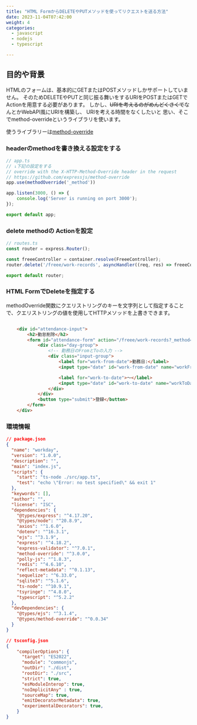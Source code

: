 ```yaml
---
title: "HTML FormからDELETEやPUTメソッドを使ってリクエストを送る方法"
date: 2023-11-04T07:42:00
weight: 4
categories:
  - javascript
  - nodejs
  - typescript

---
```


## 目的や背景

HTMLのフォームは、基本的にGETまたはPOSTメソッドしかサポートしていません。
そのためDELETEやPUTと同じ振る舞いをするURIをPOSTまたはGETでActionを用意する必要があります。
しかし、~~URIを考えるのがめんどくさくて~~なんとかWebAPI風にURIを構築し、 URIを考える時間をなくしたいと
思い、そこでmethod-overrideというライブラリを使います。

使うライブラリーは[method-override](https://github.com/expressjs/method-override#method-override)

### headerのmethodを書き換える設定をする

```typescript
// app.ts
// ↓下記の設定をする
// override with the X-HTTP-Method-Override header in the request
// https://github.com/expressjs/method-override
app.use(methodOverride('_method'))

app.listen(3000, () => {
    console.log('Server is running on port 3000');
});

export default app;
```

### delete methodの Actionを設定

```typescript
// routes.ts
const router = express.Router();

const freeeController = container.resolve(FreeeController);
router.delete('/freee/work-records', asyncHandler((req, res) => freeeController.deleteWorkRecords(req, res)));

export default router;
```

### HTML FormでDeleteを指定する

methodOverride関数にクエリストリングのキーを文字列として指定することで、クエリストリングの値を使用してHTTPメソッドを上書きできます。
```html

    <div id="attendance-input">
        <h2>勤怠削除</h2>
        <form id="attendance-form" action="/freee/work-records?_method=DELETE" method="POST">
            <div class="day-group">
                <!-- 勤務日のFromとToの入力 -->
                <div class="input-group">
                    <label for="work-from-date">勤務日:</label>
                    <input type="date" id="work-from-date" name="workFromDate" required />

                    <label for="work-to-date">〜</label>
                    <input type="date" id="work-to-date" name="workToDate" required />
                </div>
            </div>
            <button type="submit">登録</button>
        </form>
    </div>

```


### 環境情報

```json
// package.json
{
  "name": "workday",
  "version": "1.0.0",
  "description": "",
  "main": "index.js",
  "scripts": {
    "start": "ts-node ./src/app.ts",
    "test": "echo \"Error: no test specified\" && exit 1"
  },
  "keywords": [],
  "author": "",
  "license": "ISC",
  "dependencies": {
    "@types/express": "^4.17.20",
    "@types/node": "^20.8.9",
    "axios": "^1.6.0",
    "dotenv": "^16.3.1",
    "ejs": "^3.1.9",
    "express": "^4.18.2",
    "express-validator": "^7.0.1",
    "method-override": "^3.0.0",
    "polly-js": "^1.8.3",
    "redis": "^4.6.10",
    "reflect-metadata": "^0.1.13",
    "sequelize": "^6.33.0",
    "sqlite3": "^5.1.6",
    "ts-node": "^10.9.1",
    "tsyringe": "^4.8.0",
    "typescript": "^5.2.2"
  },
  "devDependencies": {
    "@types/ejs": "^3.1.4",
    "@types/method-override": "^0.0.34"
  }
}

```

```json
// tsconfig.json
{
    "compilerOptions": {
      "target": "ES2022",
      "module": "commonjs",
      "outDir": "./dist",
      "rootDir": "./src",
      "strict": true,
      "esModuleInterop": true,
      "noImplicitAny" : true,
      "sourceMap": true,
      "emitDecoratorMetadata": true,
      "experimentalDecorators": true,
    }
}
```
